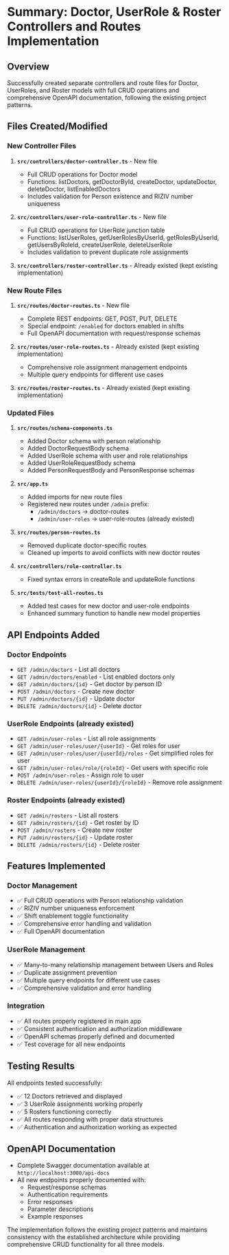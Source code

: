 # Summary: Doctor, UserRole & Roster Controllers and Routes Implementation

## Overview
Successfully created separate controllers and route files for Doctor, UserRoles, and Roster models with full CRUD operations and comprehensive OpenAPI documentation, following the existing project patterns.

## Files Created/Modified

### New Controller Files
1. **`src/controllers/doctor-controller.ts`** - New file
   - Full CRUD operations for Doctor model
   - Functions: listDoctors, getDoctorById, createDoctor, updateDoctor, deleteDoctor, listEnabledDoctors
   - Includes validation for Person existence and RIZIV number uniqueness

2. **`src/controllers/user-role-controller.ts`** - New file
   - Full CRUD operations for UserRole junction table
   - Functions: listUserRoles, getUserRolesByUserId, getRolesByUserId, getUsersByRoleId, createUserRole, deleteUserRole
   - Includes validation to prevent duplicate role assignments

3. **`src/controllers/roster-controller.ts`** - Already existed (kept existing implementation)

### New Route Files
1. **`src/routes/doctor-routes.ts`** - New file
   - Complete REST endpoints: GET, POST, PUT, DELETE
   - Special endpoint: `/enabled` for doctors enabled in shifts
   - Full OpenAPI documentation with request/response schemas

2. **`src/routes/user-role-routes.ts`** - Already existed (kept existing implementation)
   - Comprehensive role assignment management endpoints
   - Multiple query endpoints for different use cases

3. **`src/routes/roster-routes.ts`** - Already existed (kept existing implementation)

### Updated Files
1. **`src/routes/schema-components.ts`**
   - Added Doctor schema with person relationship
   - Added DoctorRequestBody schema
   - Added UserRole schema with user and role relationships
   - Added UserRoleRequestBody schema
   - Added PersonRequestBody and PersonResponse schemas

2. **`src/app.ts`**
   - Added imports for new route files
   - Registered new routes under `/admin` prefix:
     - `/admin/doctors` → doctor-routes
     - `/admin/user-roles` → user-role-routes (already existed)

3. **`src/routes/person-routes.ts`**
   - Removed duplicate doctor-specific routes
   - Cleaned up imports to avoid conflicts with new doctor routes

4. **`src/controllers/role-controller.ts`**
   - Fixed syntax errors in createRole and updateRole functions

5. **`src/tests/test-all-routes.ts`**
   - Added test cases for new doctor and user-role endpoints
   - Enhanced summary function to handle new model properties

## API Endpoints Added

### Doctor Endpoints
- `GET /admin/doctors` - List all doctors
- `GET /admin/doctors/enabled` - List enabled doctors only
- `GET /admin/doctors/{id}` - Get doctor by person ID
- `POST /admin/doctors` - Create new doctor
- `PUT /admin/doctors/{id}` - Update doctor
- `DELETE /admin/doctors/{id}` - Delete doctor

### UserRole Endpoints (already existed)
- `GET /admin/user-roles` - List all role assignments
- `GET /admin/user-roles/user/{userId}` - Get roles for user
- `GET /admin/user-roles/user/{userId}/roles` - Get simplified roles for user
- `GET /admin/user-roles/role/{roleId}` - Get users with specific role
- `POST /admin/user-roles` - Assign role to user
- `DELETE /admin/user-roles/{userId}/{roleId}` - Remove role assignment

### Roster Endpoints (already existed)
- `GET /admin/rosters` - List all rosters
- `GET /admin/rosters/{id}` - Get roster by ID
- `POST /admin/rosters` - Create new roster
- `PUT /admin/rosters/{id}` - Update roster
- `DELETE /admin/rosters/{id}` - Delete roster

## Features Implemented

### Doctor Management
- ✅ Full CRUD operations with Person relationship validation
- ✅ RIZIV number uniqueness enforcement
- ✅ Shift enablement toggle functionality
- ✅ Comprehensive error handling and validation
- ✅ Full OpenAPI documentation

### UserRole Management
- ✅ Many-to-many relationship management between Users and Roles
- ✅ Duplicate assignment prevention
- ✅ Multiple query endpoints for different use cases
- ✅ Comprehensive validation and error handling

### Integration
- ✅ All routes properly registered in main app
- ✅ Consistent authentication and authorization middleware
- ✅ OpenAPI schemas properly defined and documented
- ✅ Test coverage for all new endpoints

## Testing Results
All endpoints tested successfully:
- ✅ 12 Doctors retrieved and displayed
- ✅ 3 UserRole assignments working properly
- ✅ 5 Rosters functioning correctly
- ✅ All routes responding with proper data structures
- ✅ Authentication and authorization working as expected

## OpenAPI Documentation
- Complete Swagger documentation available at `http://localhost:3000/api-docs`
- All new endpoints properly documented with:
  - Request/response schemas
  - Authentication requirements
  - Error responses
  - Parameter descriptions
  - Example responses

The implementation follows the existing project patterns and maintains consistency with the established architecture while providing comprehensive CRUD functionality for all three models.
